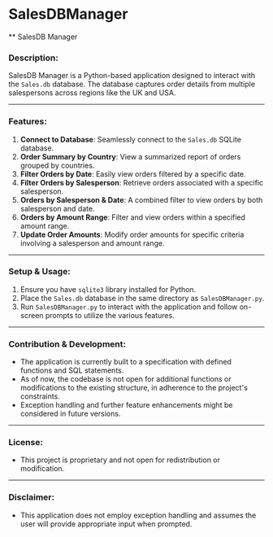 # SalesDBManager
** SalesDB Manager

### Description:

SalesDB Manager is a Python-based application designed to interact with the `Sales.db` database. The database captures order details from multiple salespersons across regions like the UK and USA. 

---

### Features:

1. **Connect to Database**: Seamlessly connect to the `Sales.db` SQLite database.
2. **Order Summary by Country**: View a summarized report of orders grouped by countries.
3. **Filter Orders by Date**: Easily view orders filtered by a specific date.
4. **Filter Orders by Salesperson**: Retrieve orders associated with a specific salesperson.
5. **Orders by Salesperson & Date**: A combined filter to view orders by both salesperson and date.
6. **Orders by Amount Range**: Filter and view orders within a specified amount range.
7. **Update Order Amounts**: Modify order amounts for specific criteria involving a salesperson and amount range.

---

### Setup & Usage:

1. Ensure you have `sqlite3` library installed for Python.
2. Place the `Sales.db` database in the same directory as `SalesDBManager.py`.
3. Run `SalesDBManager.py` to interact with the application and follow on-screen prompts to utilize the various features.
---

### Contribution & Development:

- The application is currently built to a specification with defined functions and SQL statements. 
- As of now, the codebase is not open for additional functions or modifications to the existing structure, in adherence to the project's constraints.
- Exception handling and further feature enhancements might be considered in future versions.

---

### License:

- This project is proprietary and not open for redistribution or modification.

---

### Disclaimer:

- This application does not employ exception handling and assumes the user will provide appropriate input when prompted.
